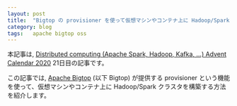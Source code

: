 ```yaml
---
layout: post
title:  "Bigtop の provisioner を使って仮想マシンやコンテナ上に Hadoop/Spark クラスタを構築する"
category: blog
tags:   apache bigtop oss
---
```

本記事は,
[Distributed computing (Apache Spark, Hadoop, Kafka, ...) Advent Calendar 2020](https://qiita.com/advent-calendar/2020/distributed-computing)
21日目の記事です。

この記事では, [Apache Bigtop](https://bigtop.apache.org) (以下 Bigtop) が提供する
provisioner という機能を使って、仮想マシンやコンテナ上に Hadoop/Spark クラスタを構築する方法を紹介します。
